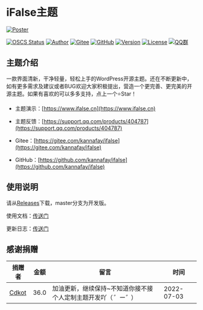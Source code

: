 # iFalse主题

[![Poster](https://pic.rmb.bdstatic.com/bjh/43becc7a4355b5c02497f7d58435621e.png)](https://pic.rmb.bdstatic.com/bjh/43becc7a4355b5c02497f7d58435621e.png)

[![OSCS Status](https://www.oscs1024.com/platform/badge/kannafay/ifalse.svg?size=small)](https://www.oscs1024.com/project/kannafay/ifalse?ref=badge_small) [![Author](https://img.shields.io/badge/Author-%E7%A5%9E%E7%A7%98%E5%B8%83%E5%81%B6%E7%8C%AB-8183ff)](https://www.ifalse.cn) [![Gitee](https://img.shields.io/badge/Releases-Gitee-%23C71D23)](https://gitee.com/kannafay/ifalse/releases) [![GitHub](https://img.shields.io/badge/Releases-GitHub-blue)](https://github.com/kannafay/ifalse/releases) [![Version](https://img.shields.io/badge/dynamic/json?color=green&label=Version&query=version&url=https%3A%2F%2Fwww.ifalse.cn%2Fthemes%2Finfo.json)](#) [![License](https://img.shields.io/badge/License-MIT-yellow)](/LICENSE) [![QQ群](https://img.shields.io/badge/QQ%E7%BE%A4-544740608-orange)](https://jq.qq.com/?_wv=1027&k=g04UTLJN)

## 主题介绍

一款界面清新，干净轻量，轻松上手的WordPress开源主题。还在不断更新中，如有更多需求及建议或者BUG欢迎大家积极提出，营造一个更完善、更完美的开源主题。如果有喜欢的可以多多支持，点上一个⭐Star！

- 主题演示：[https://www.ifalse.cn](https://www.ifalse.cn)

- 主题反馈：[https://support.qq.com/products/404787](https://support.qq.com/products/404787)

- Gitee：[https://gitee.com/kannafay/ifalse](https://gitee.com/kannafay/ifalse)

- GitHub：[https://github.com/kannafay/ifalse](https://github.com/kannafay/ifalse)

## 使用说明

请从[Releases](../../releases)下载，master分支为开发版。

使用文档：[传送门](https://bilicat.coding.net/share/km/c99056dd-1782-4a22-a462-fe9a3240bccb/K-2)

更新日志：[传送门](/UpdateLog.md)

## 感谢捐赠

| 捐赠者                           | 金额 | 留言                                                         | 时间                |
| -------------------------------- | ---- | ------------------------------------------------------------ | ------------------- |
| [Cdkot](https://gitee.com/cdkot) | 36.0 | 加油更新，继续保持~不知道你接不接个人定制主题开发吖（*゜ー゜*） | 2022-07-03 |